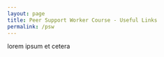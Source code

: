 ```yaml
---
layout: page
title: Peer Support Worker Course - Useful Links
permalink: /psw
---
```


lorem ipsum et cetera
